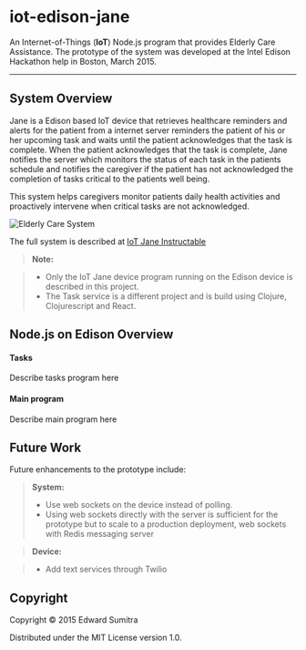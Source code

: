 iot-edison-jane
===================


An Internet-of-Things (**IoT**) Node.js program that provides Elderly Care Assistance. The prototype of the system was developed at the  Intel Edison  Hackathon help in Boston, March 2015. 

----------


System Overview
-------------

Jane is a Edison based IoT device that retrieves healthcare reminders and alerts for the patient from a internet server reminders the patient of his or her upcoming task and waits until the patient acknowledges that the task is complete. When the patient acknowledges that the task is complete, Jane notifies the server which monitors the status of each task in the patients schedule and notifies the caregiver if the patient has not acknowledged the completion of tasks critical to the patients well being.

This system helps caregivers monitor patients daily health activities and proactively intervene when critical tasks are not acknowledged.

![Elderly Care System](http://cdn.instructables.com/F0B/HTGT/I7IJA7W4/F0BHTGTI7IJA7W4.LARGE.jpg)

The full system is described at [IoT Jane Instructable](http://www.instructables.com/id/Intel-Edison-IoT-Hackathon-Jane-an-Elderly-Care-As/)

> **Note:**

> - Only the IoT Jane device program running on the Edison device is described in this project. 
> - The Task service is a different project and is build using Clojure, Clojurescript and React.

Node.js on Edison Overview
-------------

####  Tasks

Describe tasks program here

####  Main program

Describe main program here

Future Work
-------------

Future enhancements to the prototype include:

> **System:**
> - Use web sockets on the device instead of polling.
> - Using web sockets directly with the server is sufficient for the prototype but to scale to a production deployment, web sockets with Redis messaging server

> **Device:**

> - Add text services through Twilio

Copyright
-------------
Copyright © 2015 Edward Sumitra

Distributed under the MIT License version 1.0.